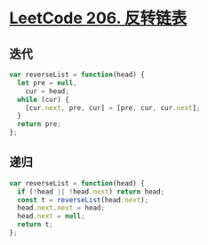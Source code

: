 # [LeetCode 206. 反转链表](https://leetcode-cn.com/problems/reverse-linked-list/)

## 迭代

```js
var reverseList = function(head) {
  let pre = null,
    cur = head;
  while (cur) {
    [cur.next, pre, cur] = [pre, cur, cur.next];
  }
  return pre;
};
```

## 递归

```js
var reverseList = function(head) {
  if (!head || !head.next) return head;
  const t = reverseList(head.next);
  head.next.next = head;
  head.next = null;
  return t;
};
```
